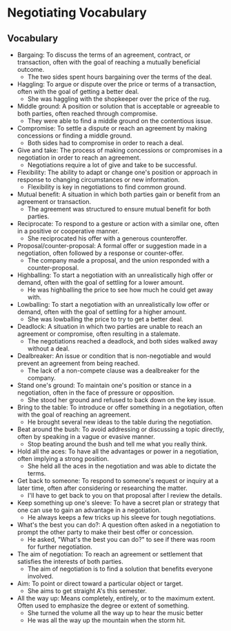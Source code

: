 # Negotiating Vocabulary

## Vocabulary

- Bargaing: To discuss the terms of an agreement, contract, or transaction, often with the goal of reaching a mutually beneficial outcome.
  - The two sides spent hours bargaining over the terms of the deal.
- Haggling: To argue or dispute over the price or terms of a transaction, often with the goal of getting a better deal.
  - She was haggling with the shopkeeper over the price of the rug.
- Middle ground: A position or solution that is acceptable or agreeable to both parties, often reached through compromise.
  - They were able to find a middle ground on the contentious issue.
- Compromise: To settle a dispute or reach an agreement by making concessions or finding a middle ground.
  - Both sides had to compromise in order to reach a deal.
- Give and take: The process of making concessions or compromises in a negotiation in order to reach an agreement.
  - Negotiations require a lot of give and take to be successful.
- Flexibility: The ability to adapt or change one's position or approach in response to changing circumstances or new information.
  - Flexibility is key in negotiations to find common ground.
- Mutual benefit: A situation in which both parties gain or benefit from an agreement or transaction.
  - The agreement was structured to ensure mutual benefit for both parties.
- Reciprocate: To respond to a gesture or action with a similar one, often in a positive or cooperative manner.
  - She reciprocated his offer with a generous counteroffer.
- Proposal/counter-proposal: A formal offer or suggestion made in a negotiation, often followed by a response or counter-offer.
  - The company made a proposal, and the union responded with a counter-proposal.
- Highballing: To start a negotiation with an unrealistically high offer or demand, often with the goal of settling for a lower amount.
  - He was highballing the price to see how much he could get away with.
- Lowballing: To start a negotiation with an unrealistically low offer or demand, often with the goal of settling for a higher amount.
  - She was lowballing the price to try to get a better deal.
- Deadlock: A situation in which two parties are unable to reach an agreement or compromise, often resulting in a stalemate.
  - The negotiations reached a deadlock, and both sides walked away without a deal.
- Dealbreaker: An issue or condition that is non-negotiable and would prevent an agreement from being reached.
  - The lack of a non-compete clause was a dealbreaker for the company.
- Stand one's ground: To maintain one's position or stance in a negotiation, often in the face of pressure or opposition.
  - She stood her ground and refused to back down on the key issue.
- Bring to the table: To introduce or offer something in a negotiation, often with the goal of reaching an agreement.
  - He brought several new ideas to the table during the negotiation.
- Beat around the bush: To avoid addressing or discussing a topic directly, often by speaking in a vague or evasive manner.
  - Stop beating around the bush and tell me what you really think.
- Hold all the aces: To have all the advantages or power in a negotiation, often implying a strong position.
  - She held all the aces in the negotiation and was able to dictate the terms.
- Get back to someone: To respond to someone's request or inquiry at a later time, often after considering or researching the matter.
  - I'll have to get back to you on that proposal after I review the details.
- Keep something up one's sleeve: To have a secret plan or strategy that one can use to gain an advantage in a negotiation.
  - He always keeps a few tricks up his sleeve for tough negotiations.
- What's the best you can do?: A question often asked in a negotiation to prompt the other party to make their best offer or concession.
  - He asked, "What's the best you can do?" to see if there was room for further negotiation.
- The aim of negotiation: To reach an agreement or settlement that satisfies the interests of both parties.
  - The aim of negotiation is to find a solution that benefits everyone involved.
- Aim: To point or direct toward a particular object or target.
  - She aims to get straight A's this semester.
- All the way up: Means completely, entirely, or to the maximum extent. Often used to emphasize the degree or extent of something.
  - She turned the volume all the way up to hear the music better
  - He was all the way up the mountain when the storm hit.
